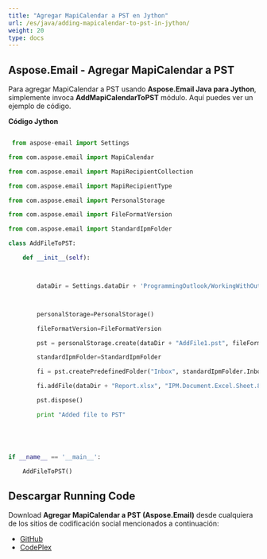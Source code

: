 ```yaml
---
title: "Agregar MapiCalendar a PST en Jython"
url: /es/java/adding-mapicalendar-to-pst-in-jython/
weight: 20
type: docs
---
```


## **Aspose.Email - Agregar MapiCalendar a PST**
Para agregar MapiCalendar a PST usando **Aspose.Email Java para Jython**, simplemente invoca **AddMapiCalendarToPST** módulo. Aquí puedes ver un ejemplo de código.

**Código Jython**

```python

 from aspose-email import Settings

from com.aspose.email import MapiCalendar

from com.aspose.email import MapiRecipientCollection

from com.aspose.email import MapiRecipientType

from com.aspose.email import PersonalStorage

from com.aspose.email import FileFormatVersion

from com.aspose.email import StandardIpmFolder

class AddFileToPST:

    def __init__(self):



        dataDir = Settings.dataDir + 'ProgrammingOutlook/WorkingWithOutlookPersonalStorage/AddFileToPST/'



        personalStorage=PersonalStorage()

        fileFormatVersion=FileFormatVersion

        pst = personalStorage.create(dataDir + "AddFile1.pst", fileFormatVersion.Unicode)

        standardIpmFolder=StandardIpmFolder

        fi = pst.createPredefinedFolder("Inbox", standardIpmFolder.Inbox)

        fi.addFile(dataDir + "Report.xlsx", "IPM.Document.Excel.Sheet.8")

        pst.dispose()

        print "Added file to PST"





if __name__ == '__main__':       

    AddFileToPST()

```
## **Descargar Running Code**
Download **Agregar MapiCalendar a PST (Aspose.Email)** desde cualquiera de los sitios de codificación social mencionados a continuación:

- [GitHub](https://github.com/aspose-email/Aspose.Email-for-Java/releases/tag/Aspose.Email_Java_for_Jython-v1.0)
- [CodePlex](https://archive.codeplex.com/?p=asposeemailjavajython)
